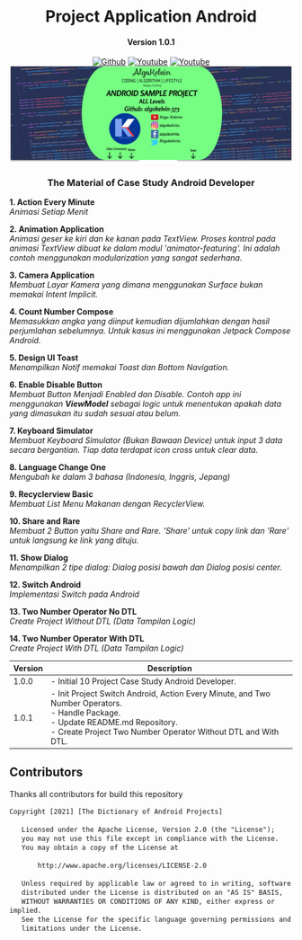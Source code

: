 <h1 align="center">Project Application Android</h1>
<h4 align="center">Version 1.0.1</h3>

<p align="center">
  <a href="https://github.com/algokelvin-373"><img alt="Github" src="https://img.shields.io/github/followers/algokelvin-373?label=follow&style=social"></a>
  <a href="https://www.youtube.com/c/AlgoKelvin373/"><img alt="Youtube" src="https://img.shields.io/youtube/channel/views/UCpSHZFRx64xWwXYbWbyXxfw?style=social"></a>
  <a href="https://www.youtube.com/c/AlgoKelvin373/"><img alt="Youtube" src="https://img.shields.io/youtube/channel/subscribers/UCpSHZFRx64xWwXYbWbyXxfw?style=social"></a>
  <br>
  <img src="https://github.com/algokelvin-373/ProjectAppAndroid/blob/master/Bg_Android.png"/>
</p>

<h3 align="center">The Material of Case Study Android Developer</h3>

<b>1.  Action Every Minute</b> <br>
<i>Animasi Setiap Menit</i>

<b>2.  Animation Application</b> <br>
<i>Animasi geser ke kiri dan ke kanan pada TextView. Proses kontrol pada animasi TextView dibuat ke dalam modul 'animator-featuring'. Ini adalah contoh menggunakan modularization yang sangat sederhana.</i>

<b>3.  Camera Application</b> <br>
<i>Membuat Layar Kamera yang dimana menggunakan Surface bukan memakai Intent Implicit.</i>

<b>4.  Count Number Compose</b> <br>
<i>Memasukkan angka yang diinput kemudian dijumlahkan dengan hasil perjumlahan sebelumnya. Untuk kasus ini menggunakan Jetpack Compose Android.</i>

<b>5.  Design UI Toast</b> <br>
<i>Menampilkan Notif memakai Toast dan Bottom Navigation.</i>

<b>6.  Enable Disable Button</b> <br>
<i>Membuat Button Menjadi Enabled dan Disable. Contoh app ini menggunakan <b>ViewModel</b> sebagai logic untuk menentukan apakah data yang dimasukan itu sudah sesuai atau belum.</i>

<b>7.  Keyboard Simulator</b> <br>
<i>Membuat Keyboard Simulator (Bukan Bawaan Device) untuk input 3 data secara bergantian. Tiap data terdapat icon cross untuk clear data.</i>

<b>8.  Language Change One</b> <br>
<i>Mengubah ke dalam 3 bahasa (Indonesia, Inggris, Jepang)</i>

<b>9.  Recyclerview Basic</b> <br>
<i>Membuat List Menu Makanan dengan RecyclerView.</i>

<b>10. Share and Rare</b> <br>
<i>Membuat 2 Button yaitu Share and Rare. 'Share' untuk copy link dan 'Rare' untuk langsung ke link yang dituju.</i>

<b>11. Show Dialog</b> <br>
<i>Menampilkan 2 tipe dialog: Dialog posisi bawah dan Dialog posisi center.</i>

<b>12. Switch Android</b> <br>
<i>Implementasi Switch pada Android</i>

<b>13. Two Number Operator No DTL</b> <br>
<i>Create Project Without DTL (Data Tampilan Logic)</i>

<b>14. Two Number Operator With DTL</b> <br>
<i>Create Project With DTL (Data Tampilan Logic)</i>

<table>
    <thead>
        <tr>
            <th>Version</th>
            <th>Description</th>
        </tr>
    </thead>
    <tbody>
        <tr>
            <td>1.0.0</td>
            <td>
                - Initial 10 Project Case Study Android Developer.
            </td>
        </tr>
        <tr>
            <td>1.0.1</td>
            <td>
                - Init Project Switch Android, Action Every Minute, and Two Number Operators. <br>
                - Handle Package. <br>
                - Update README.md Repository. <br>
                - Create Project Two Number Operator Without DTL and With DTL. <br>
            </td>
        </tr>
    </tbody>
</table>

## Contributors
Thanks all contributors for build this repository

```
Copyright [2021] [The Dictionary of Android Projects]

   Licensed under the Apache License, Version 2.0 (the "License");
   you may not use this file except in compliance with the License.
   You may obtain a copy of the License at

       http://www.apache.org/licenses/LICENSE-2.0

   Unless required by applicable law or agreed to in writing, software
   distributed under the License is distributed on an "AS IS" BASIS,
   WITHOUT WARRANTIES OR CONDITIONS OF ANY KIND, either express or implied.
   See the License for the specific language governing permissions and
   limitations under the License.
   
```   
